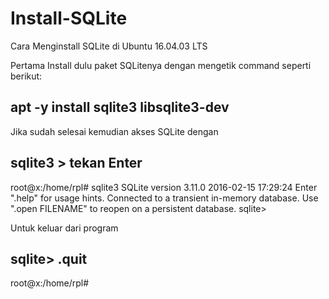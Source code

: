 # Install-SQLite
Cara Menginstall SQLite di Ubuntu 16.04.03 LTS

Pertama Install dulu paket SQLitenya dengan mengetik command seperti berikut:
## apt -y install sqlite3 libsqlite3-dev

Jika sudah selesai kemudian akses SQLite dengan 
## sqlite3 > tekan Enter
root@x:/home/rpl# sqlite3 
SQLite version 3.11.0 2016-02-15 17:29:24
Enter ".help" for usage hints.
Connected to a transient in-memory database.
Use ".open FILENAME" to reopen on a persistent database.
sqlite>

Untuk keluar dari program
## sqlite> .quit
root@x:/home/rpl# 
